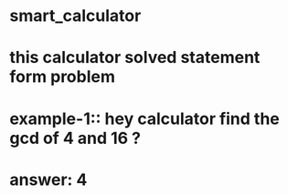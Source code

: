 # smart_calculator
# this calculator solved statement form problem 
# example-1:: hey calculator find the gcd of 4 and 16 ?
# answer:   4
